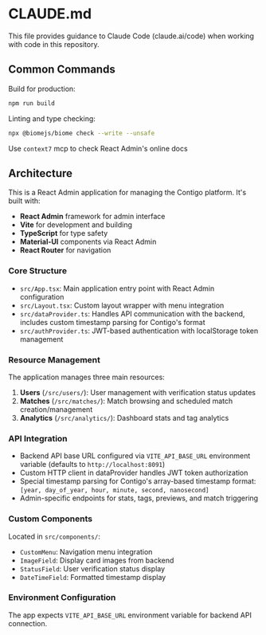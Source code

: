 # CLAUDE.md

This file provides guidance to Claude Code (claude.ai/code) when working with code in this repository.

## Common Commands

Build for production:
```bash
npm run build
```

Linting and type checking:
```bash
npx @biomejs/biome check --write --unsafe
```

Use `context7` mcp to check React Admin's online docs

## Architecture

This is a React Admin application for managing the Contigo platform. It's built with:
- **React Admin** framework for admin interface
- **Vite** for development and building
- **TypeScript** for type safety
- **Material-UI** components via React Admin
- **React Router** for navigation

### Core Structure

- `src/App.tsx`: Main application entry point with React Admin configuration
- `src/Layout.tsx`: Custom layout wrapper with menu integration
- `src/dataProvider.ts`: Handles API communication with the backend, includes custom timestamp parsing for Contigo's format
- `src/authProvider.ts`: JWT-based authentication with localStorage token management

### Resource Management

The application manages three main resources:
1. **Users** (`/src/users/`): User management with verification status updates
2. **Matches** (`/src/matches/`): Match browsing and scheduled match creation/management
3. **Analytics** (`/src/analytics/`): Dashboard stats and tag analytics

### API Integration

- Backend API base URL configured via `VITE_API_BASE_URL` environment variable (defaults to `http://localhost:8091`)
- Custom HTTP client in dataProvider handles JWT token authorization
- Special timestamp parsing for Contigo's array-based timestamp format: `[year, day_of_year, hour, minute, second, nanosecond]`
- Admin-specific endpoints for stats, tags, previews, and match triggering

### Custom Components

Located in `src/components/`:
- `CustomMenu`: Navigation menu integration
- `ImageField`: Display card images from backend
- `StatusField`: User verification status display
- `DateTimeField`: Formatted timestamp display

### Environment Configuration

The app expects `VITE_API_BASE_URL` environment variable for backend API connection.
